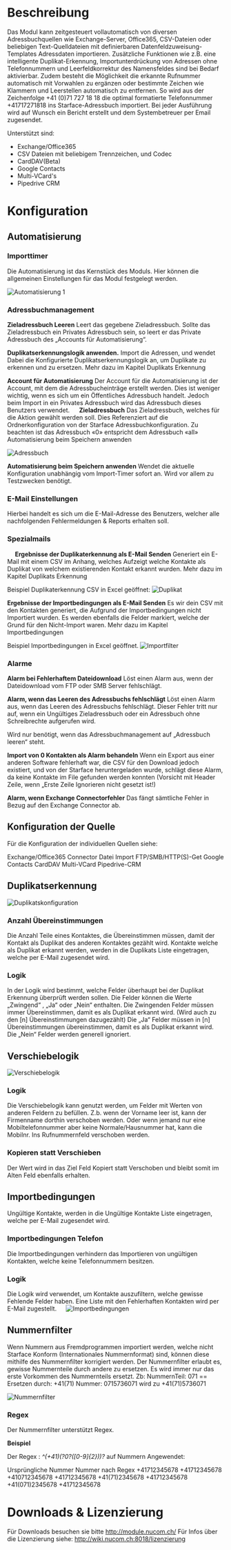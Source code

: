 <!-- TITLE: Adressbuch Importer -->
# Beschreibung
Das Modul kann zeitgesteuert vollautomatisch von diversen Adressbuchquellen wie Exchange-Server, Office365, CSV-Dateien oder beliebigen Text-Quelldateien mit definierbaren Datenfeldzuweisung-Templates Adressdaten importieren. Zusätzliche Funktionen wie z.B. eine intelligente Duplikat-Erkennung, Importunterdrückung von Adressen ohne Telefonnummern und Leerfeldkorrektur des Namensfeldes sind bei Bedarf aktivierbar. Zudem besteht die Möglichkeit die erkannte Rufnummer automatisch mit Vorwahlen zu ergänzen oder bestimmte Zeichen wie Klammern und Leerstellen automatisch zu entfernen. So wird aus der Zeichenfolge +41 (0)71 727 18 18 die optimal formatierte Telefonnummer +41717271818 ins Starface-Adressbuch importiert. 
Bei jeder Ausführung wird auf Wunsch ein Bericht erstellt und dem Systembetreuer per Email zugesendet.

Unterstützt sind:

* Exchange/Office365
* CSV Dateien mit beliebigem Trennzeichen, und Codec
* CardDAV(Beta)
* Google Contacts
* Multi-VCard's
* Pipedrive CRM
# Konfiguration
## Automatisierung
### Importtimer

Die Automatisierung ist das Kernstück des Moduls. Hier können die allgemeinen Einstellungen für das Modul festgelegt werden.

![Automatisierung 1](/uploads/adressbuch-importer/automatisierung-1.png "Automatisierung 1")

### Adressbuchmanagement

**Zieladressbuch Leeren**
Leert das gegebene Zieladressbuch. Sollte das Zieladressbuch ein Privates Adressbuch sein, so leert er das Private Adressbuch des „Accounts für Automatisierung“.

**Duplikatserkennungslogik anwenden.**
Import die Adressen, und wendet Dabei die Konfigurierte Duplikatserkennungslogik an, um Duplikate zu erkennen und zu ersetzen.
Mehr dazu im Kapitel Duplikats Erkennung

**Account für Automatisierung**
Der Account für die Automatisierung ist der Account, mit dem die Adressbucheinträge erstellt werden. 
Dies ist weniger wichtig, wenn es sich um ein Öffentliches Adressbuch handelt. 
Jedoch beim Import in ein Privates Adressbuch wird das Adressbuch dieses Benutzers verwendet.
 
**Zieladressbuch**
Das Zieladressbuch, welches für die Aktion gewählt werden soll. Dies Referenziert auf die Ordnerkonfiguration von der Starface Adressbuchkonfiguration. 
Zu beachten ist das Adressbuch «0» entspricht dem Adressbuch «all» 
Automatisierung beim Speichern anwenden

![Adressbuch](/uploads/adressbuch-importer/adressbuch.png "Adressbuch")

**Automatisierung beim Speichern anwenden**
Wendet die aktuelle Konfiguration unabhängig vom Import-Timer sofort an. 
Wird vor allem zu Testzwecken benötigt.

### E-Mail Einstellungen
 
Hierbei handelt es sich um die E-Mail-Adresse des Benutzers, welcher alle nachfolgenden Fehlermeldungen & Reports erhalten soll.

### Spezialmails
 
**Ergebnisse der Duplikaterkennung als E-Mail Senden**
Generiert ein E-Mail mit einem CSV im Anhang, welches Aufzeigt welche Kontakte als Duplikat von welchem existierenden Kontakt erkannt wurden.
Mehr dazu im Kapitel Duplikats Erkennung

Beispiel Duplikaterkennung CSV in Excel geöffnet:
![Duplikat](/uploads/adressbuch-importer/duplikat.png "Duplikat")

**Ergebnisse der Importbedingungen als E-Mail Senden**
Es wir dein CSV mit den Kontakten generiert, die Aufgrund der Importbedingungen nicht Importiert wurden. Es werden ebenfalls die Felder markiert, welche der Grund für den Nicht-Import waren.
Mehr dazu im Kapitel Importbedingungen

Beispiel Importbedingungen in Excel geöffnet.
 ![Importfilter](/uploads/adressbuch-importer/importfilter.png "Importfilter")
 
### Alarme
**Alarm bei Fehlerhaftem Dateidownload**
Löst einen Alarm aus, wenn der Dateidownload vom FTP oder SMB Server fehlschlägt.

**Alarm, wenn das Leeren des Adressbuchs fehlschlägt**
Löst einen Alarm aus, wenn das Leeren des Adressbuchs fehlschlägt. Dieser Fehler tritt nur auf, wenn ein Ungültiges Zieladressbuch oder ein Adressbuch ohne Schreibrechte aufgerufen wird.

Wird nur benötigt, wenn das Adressbuchmanagement auf „Adressbuch leeren“ steht. 

**Import von 0 Kontakten als Alarm behandeln**
Wenn ein Export aus einer anderen Software fehlerhaft war, die CSV für den Download jedoch existiert, und von der Starface heruntergeladen wurde, schlägt diese Alarm, da keine Kontakte im File gefunden werden konnten 
(Vorsicht mit Header Zeile, wenn „Erste Zeile Ignorieren nicht gesetzt ist!)

**Alarm, wenn Exchange Connectorfehler**
Das fängt sämtliche Fehler in Bezug auf den Exchange Connector ab.

## Konfiguration der Quelle

Für die Konfiguration der individuellen Quellen siehe:

Exchange/Office365 Connector
Datei Import FTP/SMB/HTTP(S)-Get
Google Contacts
CardDAV
Multi-VCard
Pipedrive-CRM

## Duplikatserkennung

![Duplikatskonfiguration](/uploads/adressbuch-importer/duplikatskonfiguration.png "Duplikatskonfiguration")

### Anzahl Übereinstimmungen
Die Anzahl Teile eines Kontaktes, die Übereinstimmen müssen, damit der Kontakt als Duplikat des anderen Kontaktes gezählt wird.
Kontakte welche als Duplikat erkannt werden, werden in die Duplikats Liste eingetragen, welche per E-Mail zugesendet wird.

### Logik
In der Logik wird bestimmt, welche Felder überhaupt bei der Duplikat Erkennung überprüft werden sollen.
Die Felder können die Werte „Zwingend“ , „Ja“ oder „Nein“ enthalten.
Die Zwingenden Felder müssen immer Übereinstimmen, damit es als Duplikat erkannt wird. (Wird auch zu den [n] Übereinstimmungen dazugezählt)
Die „Ja“ Felder müssen in [n] Übereinstimmungen übereinstimmen, damit es als Duplikat erkannt wird.
Die „Nein“ Felder werden generell ignoriert.

## Verschiebelogik
![Verschiebelogik](/uploads/adressbuch-importer/verschiebelogik.png "Verschiebelogik")

### Logik
Die Verschiebelogik kann genutzt werden, um Felder mit Werten von anderen Feldern zu befüllen.
Z.b. wenn der Vorname leer ist, kann der Firmenname dorthin verschoben werden.
Oder wenn jemand nur eine Mobiltelefonnummer aber keine Normale/Hausnummer hat, kann die Mobilnr. Ins Rufnummernfeld verschoben werden.

### Kopieren statt Verschieben
Der Wert wird in das Ziel Feld Kopiert statt Verschoben und bleibt somit im Alten Feld ebenfalls erhalten.

## Importbedingungen
Ungültige Kontakte, werden in die Ungültige Kontakte Liste eingetragen, welche per E-Mail zugesendet wird.

### Importbedingungen Telefon
Die Importbedingungen verhindern das Importieren von ungültigen Kontakten, welche  keine Telefonnummern besitzen.
 
### Logik
Die Logik wird verwendet, um Kontakte auszufiltern, welche gewisse Fehlende Felder haben.
Eine Liste mit den Fehlerhaften Kontakten wird per E-Mail zugestellt.
 
![Importbedingungen](/uploads/adressbuch-importer/importbedingungen.png "Importbedingungen")

## Nummernfilter
Wenn Nummern aus Fremdprogrammen importiert werden, welche nicht Starface Konform (Internationales Nummernformat) sind, können diese mithilfe des Nummernfilter korrigiert werden.
Der Nummernfilter erlaubt es, gewisse Nummernteile durch andere zu ersetzen.
Es wird immer nur das erste Vorkommen des Nummernteils ersetzt.
Zb: NummernTeil: 071 == Ersetzen durch: +41(71)
Nummer: 0715736071 wird zu +41(71)5736071

![Nummernfilter](/uploads/adressbuch-importer/nummernfilter.png "Nummernfilter")

### Regex
Der Nummernfilter unterstützt Regex.

**Beispiel**

Der Regex : *^(\+41)\(?0?([0-9]{2})\)?* auf Nummern Angewendet:

Ursprüngliche Nummer	                    Nummer nach Regex
+41712345678	                                  +41712345678
+410712345678		              	               +41712345678
+41(71)2345678		              	              +41712345678
+41(071)2345678		                 	           +41712345678
# Downloads & Lizenzierung
Für Downloads besuchen sie bitte http://module.nucom.ch/
Für Infos über die Lizenzierung siehe: http://wiki.nucom.ch:8018/lizenzierung
